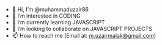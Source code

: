 - 👋 Hi, I’m @muhammaduzair86
- 👀 I’m interested in CODING
- 🌱 I’m currently learning JAVASCRIPT
- 💞️ I’m looking to collaborate on JAVASCRIPT PROJECTS
- 📫 How to reach me (Email at: m.uzairmalak@gmail.com)

<!---
muhammaduzair86/muhammaduzair86 is a ✨ special ✨ repository because its `README.md` (this file) appears on your GitHub profile.
You can click the Preview link to take a look at your changes.
--->
